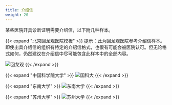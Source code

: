 ```yaml
---
title: 介绍信
weight: 20
---
```


某些医院开具诊断证明需要介绍信，以下附几种样本。

{{< expand "北京回龙观医院模板" >}}
提示：此为回龙观医院参考介绍信样本。即使出具介绍信的组织有特定的介绍信格式，也很有可能会被医院认可。但无论格式如何，仍然建议在介绍信中尽可能包含此样本中的全部内容。

![回龙观](/images/introletter/BHLGH.jpg)
{{< /expand >}}

{{< expand "中国科学院大学" >}}
![国科大](/images/introletter/UCAS.jpg)
{{< /expand >}}

{{< expand "东南大学" >}}
![东南大学](/images/introletter/SEU.jpg)
{{< /expand >}}

{{< expand "苏州大学" >}}
![苏州大学](/images/introletter/SUDA.jpg)
{{< /expand >}}
